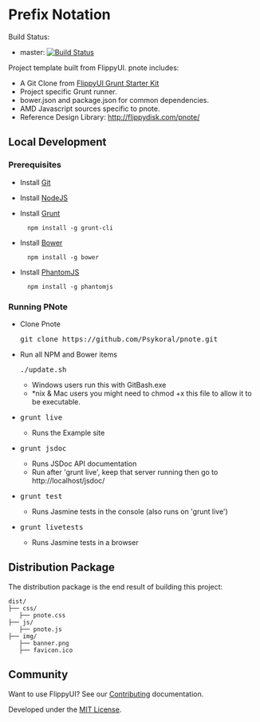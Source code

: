# Prefix Notation

Build Status:
* master: [![Build Status](https://travis-ci.org/Psykoral/pnote.svg?branch=master)](https://travis-ci.org/Psykoral/pnote)

Project template built from FlippyUI. pnote includes:

* A Git Clone from [FlippyUI Grunt Starter Kit](https://github.com/Psykoral/grunt-starter-kit)
* Project specific Grunt runner.
* bower.json and package.json for common dependencies.
* AMD Javascript sources specific to pnote.
* Reference Design Library: http://flippydisk.com/pnote/

## Local Development

### Prerequisites

* Install [Git](https://git-scm.com/)
* Install [NodeJS](https://nodejs.org)
* Install [Grunt](http://gruntjs.com/getting-started)

		npm install -g grunt-cli

* Install [Bower](http://bower.io/)

		npm install -g bower

* Install [PhantomJS](http://phantomjs.org/download.html)

		npm install -g phantomjs

### Running PNote

* Clone Pnote
	<pre>git clone https://github.com/Psykoral/pnote.git</pre>
* Run all NPM and Bower items
	<pre>./update.sh</pre>
	* Windows users run this with GitBash.exe
	* *nix & Mac users you might need to chmod +x this file to allow it to be executable.
* <pre>grunt live</pre>
	* Runs the Example site
* <pre>grunt jsdoc</pre>
	* Runs JSDoc API documentation
	* Run after 'grunt live', keep that server running then go to http://localhost/jsdoc/
* <pre>grunt test</pre>
	* Runs Jasmine tests in the console (also runs on 'grunt live')
* <pre>grunt livetests</pre>
	* Runs Jasmine tests in a browser

## Distribution Package

The distribution package is the end result of building this project:

    dist/
    ├── css/
       ├── pnote.css
    ├── js/
       ├── pnote.js
    ├── img/
       ├── banner.png
       ├── favicon.ico

## Community

Want to use FlippyUI? See our [Contributing](https://github.com/Psykoral/pnote/blob/master/CONTRIBUTING.md) documentation.

Developed under the [MIT License](https://github.com/Psykoral/pnote/blob/master/LICENSE.txt).
